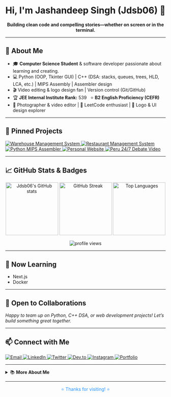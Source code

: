<!-- Profile README for Jdsb06 -->

<h1 align="center">Hi, I'm Jashandeep Singh (Jdsb06) 👋</h1>

<p align="center">
  <b>Building clean code and compelling stories—whether on screen or in the terminal.</b>
</p>

---

## 🚀 About Me

- 🎓 **Computer Science Student** & software developer passionate about learning and creating.
- 💻 Python (OOP, Tkinter GUI) | C++ (DSA: stacks, queues, trees, HLD, LCA, etc.) | MIPS Assembly | Assembler design
- 🎬 Video editing & logo design fan | Version control (Git/GitHub)
- 🏆 <b>JEE Internal Institute Rank:</b> 539 &nbsp; ⭐️ <b>B2 English Proficiency (CEFR)</b>
- 📸 Photographer & video editor | 🧩 LeetCode enthusiast | 🎨 Logo & UI design explorer

---

## 🚀 Pinned Projects

<p>
  <a href="https://github.com/Jdsb06/warehouse-management-system">
    <img alt="Warehouse Management System" src="https://img.shields.io/badge/Warehouse%20Management%20System-%231E90FF?style=for-the-badge&logo=python&logoColor=white">
  </a>
  <a href="https://github.com/Jdsb06/restaurant-management-system">
    <img alt="Restaurant Management System" src="https://img.shields.io/badge/Restaurant%20Management%20System-%2332CD32?style=for-the-badge&logo=python&logoColor=white">
  </a>
  <a href="https://github.com/Jdsb06/python-mips-assembler">
    <img alt="Python MIPS Assembler" src="https://img.shields.io/badge/Python%20MIPS%20Assembler-%231E90FF?style=for-the-badge&logo=python&logoColor=white">
  </a>
  <a href="#">
    <img alt="Personal Website" src="https://img.shields.io/badge/Personal%20Website-(in%20progress)-%2332CD32?style=for-the-badge&logo=next.js&logoColor=white">
  </a>
  <a href="#">
    <img alt="Peru 24/7 Debate Video" src="https://img.shields.io/badge/Peru%2024/7%20Debate%20Video-%231E90FF?style=for-the-badge&logo=adobe-premiere-pro&logoColor=white">
  </a>
</p>

---

## 📈 GitHub Stats & Badges

<p align="center">
  <img src="https://github-readme-stats.vercel.app/api?username=Jdsb06&show_icons=true&theme=react&hide_border=true&bg_color=0,ffffff,1E90FF,32CD32&title_color=1E90FF&icon_color=32CD32" alt="Jdsb06's GitHub stats" height="165">
  <img src="https://github-readme-streak-stats.herokuapp.com/?user=Jdsb06&theme=react&hide_border=true&background=FFFFFF00" alt="GitHub Streak" height="165">
  <img src="https://github-readme-stats.vercel.app/api/top-langs/?username=Jdsb06&layout=compact&theme=react&hide_border=true&bg_color=0,ffffff,1E90FF,32CD32&title_color=1E90FF" alt="Top Languages" height="165">
</p>

<p align="center">
  <img src="https://komarev.com/ghpvc/?username=Jdsb06&color=1E90FF&style=flat-square" alt="profile views">
</p>

---

## 🚧 Now Learning

- Next.js
- Docker

---

## 🤝 Open to Collaborations

*Happy to team up on Python, C++ DSA, or web development projects! Let’s build something great together.*

---

## 📫 Connect with Me

<p>
  <a href="mailto:jashandeep.singh@example.com">
    <img alt="Email" src="https://img.shields.io/badge/Email-%231E90FF?style=flat-square&logo=gmail&logoColor=white">
  </a>
  <a href="https://www.linkedin.com/in/your-url-here">
    <img alt="LinkedIn" src="https://img.shields.io/badge/LinkedIn-%2332CD32?style=flat-square&logo=linkedin&logoColor=white">
  </a>
  <a href="https://twitter.com/your-handle-here">
    <img alt="Twitter" src="https://img.shields.io/badge/Twitter-%231E90FF?style=flat-square&logo=twitter&logoColor=white">
  </a>
  <a href="https://dev.to/jashandeep">
    <img alt="Dev.to" src="https://img.shields.io/badge/Dev.to-%2332CD32?style=flat-square&logo=devdotto&logoColor=white">
  </a>
  <a href="https://instagram.com/jashandeep_creates">
    <img alt="Instagram" src="https://img.shields.io/badge/Instagram-%231E90FF?style=flat-square&logo=instagram&logoColor=white">
  </a>
  <a href="https://your-website-here">
    <img alt="Portfolio" src="https://img.shields.io/badge/Portfolio-%2332CD32?style=flat-square&logo=vercel&logoColor=white">
  </a>
</p>

---

<details>
  <summary>📚 <b>More About Me</b></summary>
  
  - 🚀 I love algorithm puzzles and hackathons.
  - 🎨 Always learning something new in design and tech.
  - 🌱 I believe in clean code, creative problem-solving, and lifelong learning.
</details>

---

<p align="center" style="color:#1E90FF">
  ⭐️ Thanks for visiting! ⭐️
</p>
